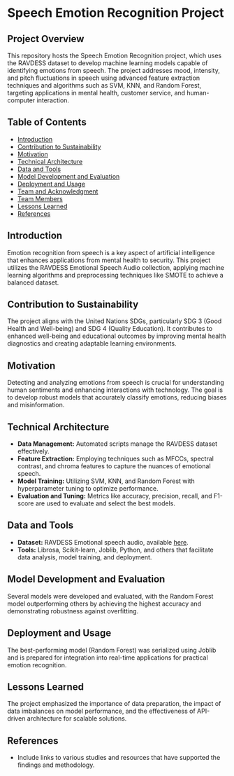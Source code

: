# Speech Emotion Recognition Project

## Project Overview

This repository hosts the Speech Emotion Recognition project, which uses the RAVDESS dataset to develop machine learning models capable of identifying emotions from speech. The project addresses mood, intensity, and pitch fluctuations in speech using advanced feature extraction techniques and algorithms such as SVM, KNN, and Random Forest, targeting applications in mental health, customer service, and human-computer interaction.

## Table of Contents
- [Introduction](#introduction)
- [Contribution to Sustainability](#contribution-to-sustainability)
- [Motivation](#motivation)
- [Technical Architecture](#technical-architecture)
- [Data and Tools](#data-and-tools)
- [Model Development and Evaluation](#model-development-and-evaluation)
- [Deployment and Usage](#deployment-and-usage)
- [Team and Acknowledgment](#team-and-acknowledgment)
- [Team Members](#team-members)
- [Lessons Learned](#lessons-learned)
- [References](#references)

## Introduction

Emotion recognition from speech is a key aspect of artificial intelligence that enhances applications from mental health to security. This project utilizes the RAVDESS Emotional Speech Audio collection, applying machine learning algorithms and preprocessing techniques like SMOTE to achieve a balanced dataset.

## Contribution to Sustainability

The project aligns with the United Nations SDGs, particularly SDG 3 (Good Health and Well-being) and SDG 4 (Quality Education). It contributes to enhanced well-being and educational outcomes by improving mental health diagnostics and creating adaptable learning environments.

## Motivation

Detecting and analyzing emotions from speech is crucial for understanding human sentiments and enhancing interactions with technology. The goal is to develop robust models that accurately classify emotions, reducing biases and misinformation.

## Technical Architecture

- **Data Management:** Automated scripts manage the RAVDESS dataset effectively.
- **Feature Extraction:** Employing techniques such as MFCCs, spectral contrast, and chroma features to capture the nuances of emotional speech.
- **Model Training:** Utilizing SVM, KNN, and Random Forest with hyperparameter tuning to optimize performance.
- **Evaluation and Tuning:** Metrics like accuracy, precision, recall, and F1-score are used to evaluate and select the best models.

## Data and Tools

- **Dataset:** RAVDESS Emotional speech audio, available [here](https://www.kaggle.com/datasets/uwrfkaggler/ravdess-emotional-speech-audio).
- **Tools:** Librosa, Scikit-learn, Joblib, Python, and others that facilitate data analysis, model training, and deployment.

## Model Development and Evaluation

Several models were developed and evaluated, with the Random Forest model outperforming others by achieving the highest accuracy and demonstrating robustness against overfitting.

## Deployment and Usage

The best-performing model (Random Forest) was serialized using Joblib and is prepared for integration into real-time applications for practical emotion recognition.

## Lessons Learned

The project emphasized the importance of data preparation, the impact of data imbalances on model performance, and the effectiveness of API-driven architecture for scalable solutions.

## References

- Include links to various studies and resources that have supported the findings and methodology.
